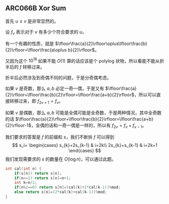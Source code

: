 ## ARC066B Xor Sum

首先 $u\le v$ 是非常显然的。

设 $f_v$ 表示对于 $v$ 有多少个符合要求的 $u$。

有一个有趣的性质，就是 $\lfloor\frac{a}{2}\rfloor\oplus\lfloor\frac{b}{2}\rfloor=\lfloor\frac{a\oplus b}{2}\rfloor$。

又因为这个 $10^{18}$ 如果不能 $O(1)$ 算的话应该是个 polylog 状物，所以看能不能从折半后的 $f$ 转移过来。

折半后必然涉及到奇偶不同的问题，于是分奇偶考虑。

如果 $v$ 是奇数，那么 $a,b$ 必定一奇一偶，于是又有 $\lfloor\frac{a}{2}\rfloor+\lfloor\frac{b}{2}\rfloor=\lfloor\frac{a+b}{2}\rfloor$，所以可以直接转移过来，即 $f_{2v+1}=f_v$。

如果 $v$ 是偶数，那么 $a,b$ 可能是全偶可能是全奇数，于是两种情况，其中全奇数的话 $\lfloor\frac{a}{2}\rfloor+\lfloor\frac{b}{2}\rfloor=\lfloor\frac{a+b}{2}\rfloor-1$，全偶的话和一奇一偶是一样的，所以有 $f_{2v}=f_v+f_{v-1}$。

我们要求的答案是 $f$ 的前缀和 $s$，我们不断拆 $f$ 可以得到
$$
s_i=
\begin{cases}
s_{k}+2s_{k-1} & i=2k\\
2s_{k}+s_{k-1} & i=2k+1
\end{cases}
$$
我们发现需要求的 $s$ 的数量在 $O(\log n)$，可以通过此题。

```cpp
int cal(int n) {
	if(s[n]) return s[n];
	if(n<=1) return s[n]=n+1;
	int k=n/2;
	if(n%2==0) return s[n]=(cal(k)+2*cal(k-1))%mod;
	else return s[n]=(2*cal(k)+cal(k-1))%mod;
}
```


